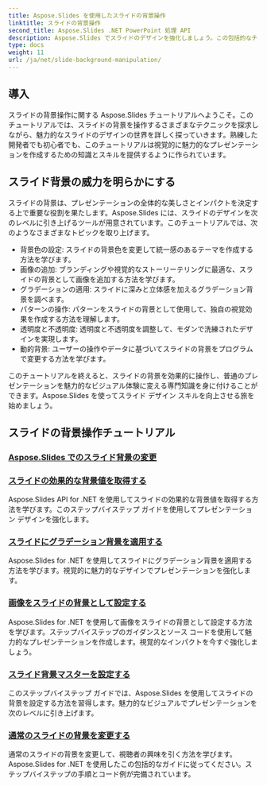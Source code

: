 ```yaml
---
title: Aspose.Slides を使用したスライドの背景操作
linktitle: スライドの背景操作
second_title: Aspose.Slides .NET PowerPoint 処理 API
description: Aspose.Slides でスライドのデザインを強化しましょう。この包括的なチュートリアルでスライドの背景を操作する方法を学びます。ステップバイステップの手順とコード例が提供されます。
type: docs
weight: 11
url: /ja/net/slide-background-manipulation/
---
```


## 導入

スライドの背景操作に関する Aspose.Slides チュートリアルへようこそ。このチュートリアルでは、スライドの背景を操作するさまざまなテクニックを探求しながら、魅力的なスライドのデザインの世界を詳しく探っていきます。熟練した開発者でも初心者でも、このチュートリアルは視覚的に魅力的なプレゼンテーションを作成するための知識とスキルを提供するように作られています。

## スライド背景の威力を明らかにする

スライドの背景は、プレゼンテーションの全体的な美しさとインパクトを決定する上で重要な役割を果たします。Aspose.Slides には、スライドのデザインを次のレベルに引き上げるツールが用意されています。このチュートリアルでは、次のようなさまざまなトピックを取り上げます。

- 背景色の設定: スライドの背景色を変更して統一感のあるテーマを作成する方法を学びます。
- 画像の追加: ブランディングや視覚的なストーリーテリングに最適な、スライドの背景として画像を追加する方法を学びます。
- グラデーションの適用: スライドに深みと立体感を加えるグラデーション背景を調べます。
- パターンの操作: パターンをスライドの背景として使用して、独自の視覚効果を作成する方法を理解します。
- 透明度と不透明度: 透明度と不透明度を調整して、モダンで洗練されたデザインを実現します。
- 動的背景: ユーザーの操作やデータに基づいてスライドの背景をプログラムで変更する方法を学びます。

このチュートリアルを終えると、スライドの背景を効果的に操作し、普通のプレゼンテーションを魅力的なビジュアル体験に変える専門知識を身に付けることができます。Aspose.Slides を使ってスライド デザイン スキルを向上させる旅を始めましょう。

## スライドの背景操作チュートリアル
### [Aspose.Slides でのスライド背景の変更](./slide-background-modification/)
### [スライドの効果的な背景値を取得する](./get-background-effective-values/)
Aspose.Slides API for .NET を使用してスライドの効果的な背景値を取得する方法を学びます。このステップバイステップ ガイドを使用してプレゼンテーション デザインを強化します。
### [スライドにグラデーション背景を適用する](./apply-gradient-background/)
Aspose.Slides for .NET を使用してスライドにグラデーション背景を適用する方法を学びます。視覚的に魅力的なデザインでプレゼンテーションを強化します。
### [画像をスライドの背景として設定する](./set-image-as-background/)
Aspose.Slides for .NET を使用して画像をスライドの背景として設定する方法を学びます。ステップバイステップのガイダンスとソース コードを使用して魅力的なプレゼンテーションを作成します。視覚的なインパクトを今すぐ強化しましょう。
### [スライド背景マスターを設定する](./set-slide-background-master/)
このステップバイステップ ガイドでは、Aspose.Slides を使用してスライドの背景を設定する方法を習得します。魅力的なビジュアルでプレゼンテーションを次のレベルに引き上げます。
### [通常のスライドの背景を変更する](./change-slide-background-normal/)
通常のスライドの背景を変更して、視聴者の興味を引く方法を学びます。Aspose.Slides for .NET を使用したこの包括的なガイドに従ってください。ステップバイステップの手順とコード例が完備されています。